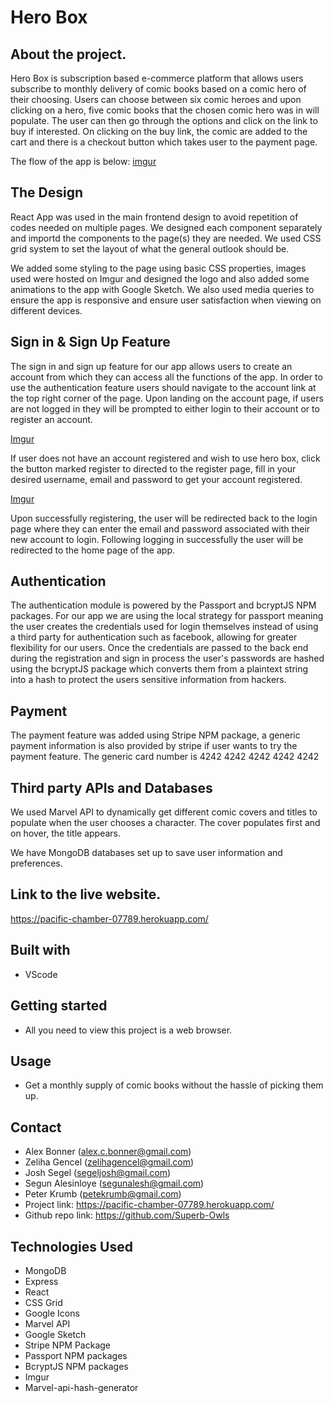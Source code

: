 # Hero Box

## About the project.

Hero Box is subscription based e-commerce platform that allows users subscribe to monthly delivery of comic books based on a comic hero of their choosing. Users can choose between six comic heroes and upon clicking on a hero, five comic books that the chosen comic hero was in will populate. The user can then go through the options and click on the link to buy if interested. On clicking on the buy link, the comic are added to the cart and there is a checkout button which takes user to the payment page.


The flow of the app is below:
[imgur](https://i.imgur.com/F8XgiyC.jpg)

## The Design

React App was used in the main frontend design to avoid repetition of codes needed on multiple pages. We designed each component separately and importd the components to the page(s) they are needed. We used CSS grid system to set the layout of what the general outlook should be.

We added some styling to the page using basic CSS properties, images used were hosted on Imgur and designed the logo and also added some animations to the app with Google Sketch. We also used media queries to ensure the app is responsive and ensure user satisfaction when viewing on different devices.

## Sign in & Sign Up Feature

The sign in and sign up feature for our app allows users to create an account from which they can access all the functions of the app. In order to use the authentication feature users should navigate to the account link at the top right corner of the page. Upon landing on the account page, if users are not logged in they will be prompted to either login to their account or to register an account. 

[Imgur](https://i.imgur.com/jvy6L7q.png)

If user does not have an account registered and wish to use hero box, click the button marked register to directed to the register page, fill in your desired username, email and password to get your account registered.

[Imgur](https://i.imgur.com/cTMucpH.png)

Upon successfully registering, the user will be redirected back to the login page where they can enter the email and password associated with their new account to login. Following logging in successfully the user will be redirected to the home page of the app.

## Authentication

The authentication module is powered by the Passport and bcryptJS NPM packages. For our app we are using the local strategy for passport meaning the user creates the credentials used for login themselves instead of using a third party for authentication such as facebook, allowing for greater flexibility for our users.
Once the credentials are passed to the back end during the registration and sign in process the user's passwords are hashed using the bcryptJS package which converts them from a plaintext string into a hash to protect the users sensitive information from hackers.

## Payment

The payment feature was added using Stripe NPM package, a generic payment information is also provided by stripe if user wants to try the payment feature.
The generic card number is 4242 4242 4242 4242 4242

## Third party APIs and Databases

We used Marvel API to dynamically get different comic covers and titles to populate when the user chooses a character. The cover populates first and on hover, the title appears.

We have MongoDB databases set up to save user information and preferences.

 
## Link to the live website.
https://pacific-chamber-07789.herokuapp.com/

## Built with
* VScode

## Getting started
* All you need to view this project is a web browser.

## Usage
* Get a monthly supply of comic books without the hassle of picking them up.

## Contact
* Alex Bonner (alex.c.bonner@gmail.com)
* Zeliha Gencel (zelihagencel@gmail.com)
* Josh Segel (segeljosh@gmail.com)
* Segun Alesinloye (segunalesh@gmail.com)
* Peter Krumb (petekrumb@gmail.com)
* Project link: https://pacific-chamber-07789.herokuapp.com/
* Github repo link: https://github.com/Superb-Owls

## Technologies Used
* MongoDB
* Express
* React
* CSS Grid
* Google Icons
* Marvel API
* Google Sketch
* Stripe NPM Package
* Passport NPM packages
* BcryptJS NPM packages
* Imgur
* Marvel-api-hash-generator